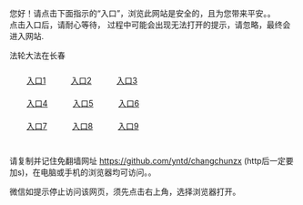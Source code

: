 您好！请点击下面指示的“入口”，浏览此网站是安全的，且为您带来平安。。 <br/>
点击入口后，请耐心等待， 过程中可能会出现无法打开的提示，请忽略，最终会进入网站. </br>

法轮大法在长春<br/>
<div style="padding:10px"><a style="margin:20px" target="_blank" href="https://d1rsyfsl8aurmv.cloudfront.net/2Qpsp?uhgbhj" id="ccLink1" rel="nofollow">入口1</a> <a target="_blank" style="margin:20px" href="https://d37rjsqdlnaqel.cloudfront.net/2Qpsp?oyvfyag" id="ccLink2" rel="nofollow">入口2</a> <a style="margin:20px" target="_blank" href="https://d1dcy0jv1h2x2a.cloudfront.net/2Qpsp?npzktgry" id="ccLink3" rel="nofollow">入口3</a></div>

<div style="padding:10px" ><a style="margin:20px" target="_blank" href="https://d1rsyfsl8aurmv.cloudfront.net/2Qpsp?uhgbhj" id="ccLink4" rel="nofollow">入口4</a> <a style="margin:20px" href="https://d37rjsqdlnaqel.cloudfront.net/2Qpsp?oyvfyag" target="_blank" id="ccLink5" rel="nofollow">入口5</a> <a style="margin:20px" href="https://d1dcy0jv1h2x2a.cloudfront.net/2Qpsp?npzktgry" target="_blank" id="ccLink6" rel="nofollow">入口6</a></div>

<div style="padding:10px"><a style="margin:20px" target="_blank" href="https://d1rsyfsl8aurmv.cloudfront.net/2Qpsp?uhgbhj" id="ccLink7" rel="nofollow">入口7</a> <a style="margin:20px" href="https://d37rjsqdlnaqel.cloudfront.net/2Qpsp?oyvfyag" target="_blank" id="ccLink8" rel="nofollow">入口8</a> <a style="margin:20px" target="_blank" href="https://d1dcy0jv1h2x2a.cloudfront.net/2Qpsp?npzktgry" id="ccLink9" rel="nofollow">入口9</a></div>

<br/>



请复制并记住免翻墙网址 https://github.com/yntd/changchunzx (http后一定要加s)，在电脑或手机的浏览器均可访问。。<br/>

微信如提示停止访问该网页，须先点击右上角，选择浏览器打开。
